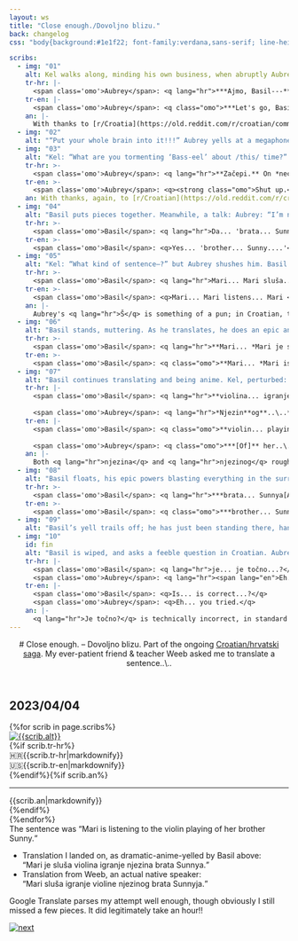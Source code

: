 ```yaml
---
layout: ws
title: "Close enough./Dovoljno blizu."
back: changelog
css: "body{background:#1e1f22; font-family:verdana,sans-serif; line-height:1.65; color:#e0e1e5; text-align:center;} /*hr*/ [lang=hr]{font-style:italic;} [lang=hr] [lang=en]{font-style:normal;} [lang=hr] em,[lang=hr] strong{text-transform:uppercase;} /*header+footer*/ footer{font-size:.75em;} header{margin:0 auto;} h1{font-size:2em; line-height:1.25; padding:.5em 0;} h1 span{display:inline-block;} /*layout*/ article{background:#bcb3a3; max-width:850px; margin:2em auto; font-size:.85em; color:#4a3d2a; padding:.5em;} article ::selection{background:#aaa08e; color:inherit;} h2{font-weight:normal; padding:0 0 .5em; font-size:.85em;} .imgs{margin:.25em 0;} .imgs a:hover,.imgs a:focus,.imgs a:active{opacity:.5;} article p{text-align:left;} figcaption{padding:.5em; color:inherit;} .flag{float:left; margin-right:.5em;} .tr p{margin:.35em 0 .35em 1.5em; line-height:1.35;} hr{opacity:0;} .an{margin-top:-.5em; line-height:1.35;} #fin .an{margin-bottom:-1em;} article a:hover,article a:focus,article a:active{color:#866147;} #end{background:#313338; border-radius:.25em; max-width:850px; margin:0 auto; padding:1em; line-height:1.5;} #end div{margin:-1em 0;} #end q{font-weight:bold;} #end ul{margin:1em 0 1.15em; list-style-type:none;} #end li{margin:.5em 0;} /*bigger*/ @media only screen and (min-width:550px){figcaption{font-size:1em; max-width:27.5em; margin:-.5em auto 0;} .an{font-size:.85em; margin-left:1.75em; padding-right:3.25em;} #fin .an{margin-bottom:-.5em;}} /*next*/ #nx{margin-top:2em;} #nx a:hover,#nx a:focus,#nx a:active{opacity:.75;}"

scribs:
  - img: "01"
    alt: Kel walks along, minding his own business, when abruptly Aubrey yells at Basil. Basil screams, with question marks, in response.
    tr-hr: |-
      <span class='omo'>Aubrey</span>: <q lang="hr">***Ajmo, Basil---** nisi glupan!!!*</q>
    tr-en: |-
      <span class='omo'>Aubrey</span>: <q class="omo">***Let's go, Basil---** you're not [a] stupid guy!!!*</q>
    an: |-
      With thanks to [r/Croatia](https://old.reddit.com/r/croatian/comments/l0o67a/meaning_and_usage_of_tvojima/) for pointing me towards the "let's go." <q lang="hr">Ajmo</q> is shortened, but like "let us go" to "let's go," no one uses the long version.
  - img: "02"
    alt: "“Put your whole brain into it!!!” Aubrey yells at a megaphone; Basil is crouched on the ground, reaching at puzzle pieces, screaming. Kel runs over, exclaiming “What the—?”"
  - img: "03"
    alt: "Kel: “What are you tormenting ‘Bass-eel’ about /this/ time?” Aubrey nudges him back, grumbling Croatian. Kel clears his throat. He is clueless. (Basil mutters Croatian in the background.)"
    tr-hr: >-
      <span class='omo'>Aubrey</span>: <q lang="hr">**Začepi.** On *neće* učit[i]---</q>
    tr-en: >-
      <span class='omo'>Aubrey</span>: <q><strong class="omo">Shut up.</strong> He <em class="omo">will not</em> learn---</q>
    an: With thanks, again, to [r/Croatian](https://old.reddit.com/r/croatia/comments/hwt69r/how_to_say_shut_the_fuck_up_in_croatian/). Kel's "bass-eel" references how "Basil" might sound with an accent; the Croatian letter "i" sounds like "ee," and there's no equivalent of the English "ay"-as-in-"may" sound. Don't make fun of people's accents, kids.
  - img: "04"
    alt: "Basil puts pieces together. Meanwhile, a talk: Aubrey: “I’m not ‘torturing’ him,” (Kel: “Tormenting.” Aubrey: “/Whatever/”) “I gave him /one/ sentence to translate… an /hour/ ago.” Kel: “You /sure/ that’s not torture—” Aubrey: “He /knows/ the pieces, he’s just gotta…” Then Basil mutters something."
    tr-hr: >-
      <span class='omo'>Basil</span>: <q lang="hr">Da... 'brata... Sunnya....'</q>
    tr-en: >-
      <span class='omo'>Basil</span>: <q>Yes... 'brother... Sunny....'</q>
  - img: "05"
    alt: "Kel: “What kind of sentence—?” but Aubrey shushes him. Basil mutters something (translation below), involving the names ‘Mari’ and ‘Sunny.’ Kel: “Did it /have/ to involve them…?” Aubrey: “[Yes]. Absolutely.”"
    tr-hr: >-  
      <span class='omo'>Basil</span>: <q lang="hr">Mari... Mari sluša... Mari *je* sluša... <span lang="en">[unintelligible]</span>... brata Sunnya..\..</q>
    tr-en: >-  
      <span class='omo'>Basil</span>: <q>Mari... Mari listens... Mari <em class="omo">is</em> listen[ing]... [unintelligible]... brother Sunny..\..</q>
    an: |-
      Aubrey's <q lang="hr">Š</q> is something of a pun; in Croatian, that's a letter that sounds like "sh."
  - img: "06"
    alt: "Basil stands, muttering. As he translates, he does an epic anime power-up pose."
    tr-hr: >-  
      <span class='omo'>Basil</span>: <q lang="hr">**Mari... *Mari je sluša...***</q>
    tr-en: >-  
      <span class='omo'>Basil</span>: <q class="omo">**Mari... *Mari is listen[ing]...***</q>
  - img: "07"
    alt: "Basil continues translating and being anime. Kel, perturbed: “the /heck/ have you been doing to our friend”; Aubrey, not listening, mutters a correction."
    tr-hr: |-
      <span class='omo'>Basil</span>: <q lang="hr">**violina... igranje... *njezina...***</q>
      
      <span class='omo'>Aubrey</span>: <q lang="hr">*Njezin**og**..\..*</q>
    tr-en: |-
      <span class='omo'>Basil</span>: <q class="omo">**violin... playing... *her...***</q>
      
      <span class='omo'>Aubrey</span>: <q class="omo">***[Of]** her..\..*</q>
    an: |-
      Both <q lang="hr">njezina</q> and <q lang="hr">njezinog</q> roughly translate to "her"; the ending difference is a grammar thing.
  - img: "08"
    alt: "Basil floats, his epic powers blasting everything in the surroundings."
    tr-hr: >-  
      <span class='omo'>Basil</span>: <q lang="hr">***brata... Sunnya[AAAAA]***</q>
    tr-en: >-  
      <span class='omo'>Basil</span>: <q class="omo">***brother... Sunny [AAAAA]***</q>
  - img: "09"
    alt: "Basil’s yell trails off; he has just been standing there, hands raised in a double fistpump. Then he anticlimactically drops into a ball."
  - img: "10"
    id: fin
    alt: "Basil is wiped, and asks a feeble question in Croatian. Aubrey replies in turn; Kel, offering Basil drink: “Oh, come on—”; Aubrey, patting Basil on the back: “Close enough.” Basil: “y..yaayyyy....”"
    tr-hr: |-
      <span class='omo'>Basil</span>: <q lang="hr">je... je točno...?</q>  
      <span class='omo'>Aubrey</span>: <q lang="hr"><span lang="en">Eh...</span> pokušao si.</q>
    tr-en: |-
      <span class='omo'>Basil</span>: <q>Is... is correct...?</q>  
      <span class='omo'>Aubrey</span>: <q>Eh... you tried.</q>
    an: |-
      <q lang="hr">Je točno?</q> is technically incorrect, in standard Croatian, but I've left it as-is both because 1)&nbsp;it's coincidentally fine in a different dialect and 2)&nbsp;it fits the ongoing (and now very much intentional) trend of Basil having <a href="./#tired-pissedoff-sun">B-grade <span lang="hr">hrvatski</span></a>.
---
```

<header markdown="1">
# <span>Close enough.</span> – <span lang="hr">Dovoljno blizu.</span>
Part of the ongoing <a href="index-v0">Croatian/<span lang="hr">hrvatski</span> saga</a>. My ever-patient friend & teacher Weeb asked me to translate a sentence..\..
</header>
<main><article><h2>2023/04/04</h2>{%for scrib in page.scribs%}<figure{%if scrib.id%} id="{{scrib.id}}"{%endif%}><div class="imgs"><a href="{%include url.html%}/assets/img/hr/2023-04-04/{{scrib.img}}.png"><img src="{%include url.html%}/assets/img/hr/2023-04-04/{{scrib.img}}.png" alt="{{scrib.alt}}"></a></div><figcaption>{%if scrib.tr-hr%}<div class="tr"><div class="tr-hr"><span class="flag">🇭🇷</span>{{scrib.tr-hr|markdownify}}</div><div class="tr-en"><span class="flag">🇺🇸</span>{{scrib.tr-en|markdownify}}</div></div>{%endif%}{%if scrib.an%}<hr><div class="an">{{scrib.an|markdownify}}</div>{%endif%}</figcaption></figure>{%endfor%}</article><div id="end"><div markdown="1">
The sentence was <q>Mari is listening to the violin playing of her brother Sunny.</q>

- Translation I landed on, as dramatic-anime-yelled by Basil above:  
<q lang="hr">Mari je sluša violina igranje njezina brata Sunnya.</q>
- Translation from Weeb, an actual native speaker:  
<q lang="hr">Mari sluša igranje violine njezinog brata Sunnyja.</q>

Google&nbsp;Translate parses my attempt well enough, though obviously I still missed a few pieces. It did legitimately take an hour!!
</div></div></main>
<div id="nx"><a href="{%include url.html%}/hrvatski/ostatak-aprila"><img src="{%include url.html%}/assets/img/hand.png" alt="next"></a></div>